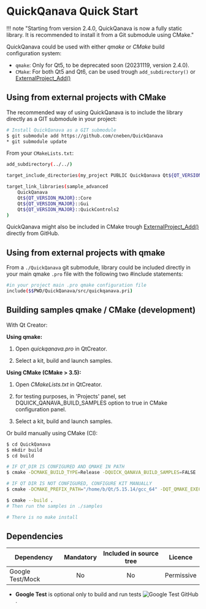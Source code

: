 # QuickQanava Quick Start 

!!! note "Starting from version 2.4.0, QuickQanava is now a fully static library. It is recommended to install it from a Git submodule using CMake."


QuickQanava could be used with either _qmake_ or _CMake_ build configuration system:

  - `qmake`: Only for Qt5, to be deprecated soon (20231119, version 2.4.0).
  - `CMake`: For both Qt5 and Qt6, can be used trough `add_subdirectory()` or [ExternalProject_Add()](https://cmake.org/cmake/help/latest/module/ExternalProject.html)


## Using from external projects with CMake

The recommended way of using QuickQanava is to include the library directly as a GIT submodule in your project:

```sh
# Install QuickQanava as a GIT submodule
$ git submodule add https://github.com/cneben/QuickQanava
* git submodule update
```

From your `CMakeLists.txt`:
```sh
add_subdirectory(../../)

target_include_directories(my_project PUBLIC QuickQanava Qt${QT_VERSION_MAJOR}::QuickControls2)

target_link_libraries(sample_advanced
    QuickQanava
    Qt${QT_VERSION_MAJOR}::Core
    Qt${QT_VERSION_MAJOR}::Gui
    Qt${QT_VERSION_MAJOR}::QuickControls2
)
```

QuickQanava might also be included in CMake trough [ExternalProject_Add()](https://cmake.org/cmake/help/latest/module/ExternalProject.html) directly from GitHub.


## Using from external projects with qmake

From a `./QuickQanava` git submodule, library could be included directly in your main qmake `.pro` file with the following two #include statements:

```sh
#in your project main .pro qmake configuration file
include($$PWD/QuickQanava/src/quickqanava.pri)
```


## Building samples qmake / CMake (development)

With Qt Creator:

**Using qmake:**

1. Open _quickqanava.pro_ in QtCreator.

2. Select a kit, build and launch samples.

**Using CMake (CMake > 3.5):**

1. Open _CMakeLists.txt_ in QtCreator.

2. for testing purposes, in 'Projects' panel, set DQUICK_QANAVA_BUILD_SAMPLES option to true in CMake configuration panel.

3. Select a kit, build and launch samples.


Or build manually using CMake (CI):

```sh
$ cd QuickQanava
$ mkdir build
$ cd build

# IF QT_DIR IS CONFIGURED AND QMAKE IN PATH
$ cmake -DCMAKE_BUILD_TYPE=Release -DQUICK_QANAVA_BUILD_SAMPLES=FALSE ..

# IF QT DIR IS NOT CONFIGURED, CONFIGURE KIT MANUALLY
$ cmake -DCMAKE_PREFIX_PATH="/home/b/Qt/5.15.14/gcc_64" -DQT_QMAKE_EXECUTABLE="/home/b/Qt/5.15.14/gcc_64/bin/qmake"  -DQUICK_QANAVA_BUILD_SAMPLES=FALSE ../QuickQanava/

$ cmake --build .
# Then run the samples in ./samples

# There is no make install
```

## Dependencies

| Dependency                | Mandatory         |   Included in source tree       |   Licence       |
| ---                       | :---:             | :---:                           | :---:           |
| Google Test/Mock          | No                |       No                        |    Permissive   |

- **Google Test** is optional only to build and run tests ![Google Test GitHub](https://github.com/google/googletest).


